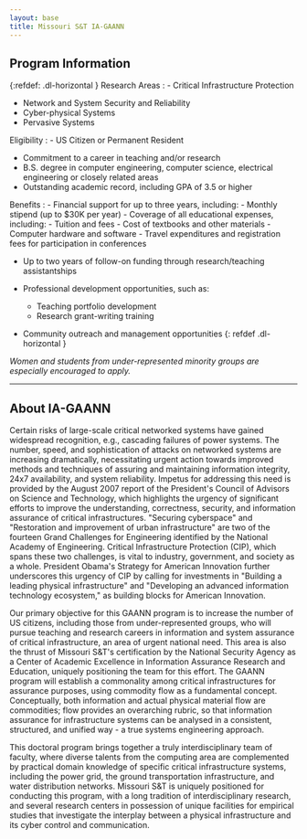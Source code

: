 ```yaml
---
layout: base
title: Missouri S&T IA-GAANN
---
```


Program Information
-------------------

{:refdef: .dl-horizontal }
Research Areas
: - Critical Infrastructure Protection
  - Network and System Security and Reliability
  - Cyber-physical Systems
  - Pervasive Systems

Eligibility
: - US Citizen or Permanent Resident
  - Commitment to a career in teaching and/or research
  - B.S. degree in computer engineering, computer science,
    electrical engineering or closely related areas
  - Outstanding academic record, including GPA of 3.5 or higher

Benefits
: - Financial support for up to three years, including:
    - Monthly stipend (up to \$30K per year)
    - Coverage of all educational expenses, including:
      - Tuition and fees
      - Cost of textbooks and other materials
      - Computer hardware and software
      - Travel expenditures and registration fees for participation in
      conferences

  - Up to two years of follow-on funding through research/teaching
    assistantships
  - Professional development opportunities, such as:
    - Teaching portfolio development
    - Research grant-writing training

  - Community outreach and management opportunities
{: refdef .dl-horizontal }

*Women and students from under-represented minority groups are
especially encouraged to apply.*

* * * * *

About IA-GAANN
--------------

Certain risks of large-scale critical networked systems have gained
widespread recognition, e.g., cascading failures of power systems. The
number, speed, and sophistication of attacks on networked systems are
increasing dramatically, necessitating urgent action towards improved
methods and techniques of assuring and maintaining information
integrity, 24x7 availability, and system reliability. Impetus for
addressing this need is provided by the August 2007 report of the
President's Council of Advisors on Science and Technology, which
highlights the urgency of significant efforts to improve the
understanding, correctness, security, and information assurance of
critical infrastructures. "Securing cyberspace" and "Restoration and
improvement of urban infrastructure" are two of the fourteen Grand
Challenges for Engineering identified by the National Academy of
Engineering. Critical Infrastructure Protection (CIP), which spans these
two challenges, is vital to industry, government, and society as a
whole. President Obama's Strategy for American Innovation further
underscores this urgency of CIP by calling for investments in "Building
a leading physical infrastructure" and "Developing an advanced
information technology ecosystem," as building blocks for American
Innovation.

Our primary objective for this GAANN program is to increase the number
of US citizens, including those from under-represented groups, who will
pursue teaching and research careers in information and system assurance
of critical infrastructure, an area of urgent national need. This area
is also the thrust of Missouri S&T's certification by the National
Security Agency as a Center of Academic Excellence in Information
Assurance Research and Education, uniquely positioning the team for this
effort. The GAANN program will establish a commonality among critical
infrastructures for assurance purposes, using commodity flow as a
fundamental concept. Conceptually, both information and actual physical
material flow are commodities; flow provides an overarching rubric, so
that information assurance for infrastructure systems can be analysed in
a consistent, structured, and unified way - a true systems engineering
approach.

This doctoral program brings together a truly interdisciplinary team of
faculty, where diverse talents from the computing area are complemented
by practical domain knowledge of specific critical infrastructure
systems, including the power grid, the ground transportation
infrastructure, and water distribution networks. Missouri S&T is
uniquely positioned for conducting this program, with a long tradition
of interdisciplinary research, and several research centers in
possession of unique facilities for empirical studies that investigate
the interplay between a physical infrastructure and its cyber control
and communication.
